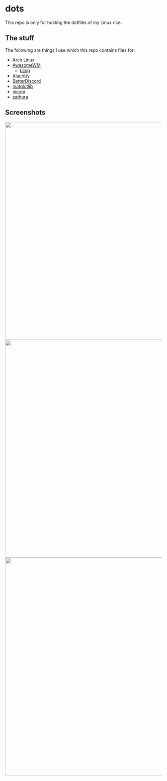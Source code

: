 # dots
This repo is only for hosting the dotfiles of my Linux rice.

## The stuff
The following are things I use which this repo contains files for:
- [Arch Linux](https://archlinux.org/)
- [AwesomeWM](https://github.com/awesomeWM/awesome)
  - [bling](https://github.com/BlingCorp/bling)
- [Alacritty](https://github.com/alacritty/alacritty)
- [BetterDiscord](https://github.com/rauenzi/BetterDiscordApp)
- [matplotlib](https://github.com/matplotlib/matplotlib)
- [picom](https://github.com/jonaburg/picom)
- [zathura](https://github.com/pwmt/zathura)

## Screenshots
<img src="https://imgur.com/Ytrgwfr.png" width=700>
<img src="https://imgur.com/s3uGI3Z.png" width=700>
<img src="https://imgur.com/rsh1EPK.png" width=700>
